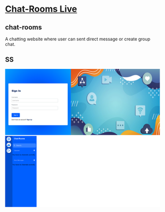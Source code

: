 # [Chat-Rooms Live](https://chats-room.netlify.app/)

## chat-rooms
A chatting website where user can sent direct message or create group chat.

## SS
<img alt="login" src="https://github.com/Ulrich-Tonmoy/website-reactjs/blob/main/chat-rooms/demo/login.png" />
<img alt="chat" src="https://github.com/Ulrich-Tonmoy/website-reactjs/blob/main/chat-rooms/demo/chat.png" />